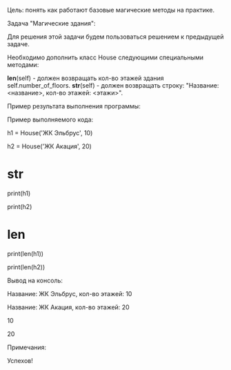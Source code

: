 Цель: понять как работают базовые магические методы на практике.



Задача "Магические здания":

Для решения этой задачи будем пользоваться решением к предыдущей задаче.



Необходимо дополнить класс House следующими специальными методами:

__len__(self) - должен возвращать кол-во этажей здания self.number_of_floors.
__str__(self) - должен возвращать строку: "Название: <название>, кол-во этажей: <этажи>".


Пример результата выполнения программы:

Пример выполняемого кода:

h1 = House('ЖК Эльбрус', 10)

h2 = House('ЖК Акация', 20)



# __str__

print(h1)

print(h2)



# __len__

print(len(h1))

print(len(h2))



Вывод на консоль:

Название: ЖК Эльбрус, кол-во этажей: 10

Название: ЖК Акация, кол-во этажей: 20

10

20



Примечания:





Успехов!
